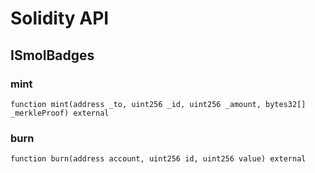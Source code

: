 # Solidity API

## ISmolBadges

### mint

```solidity
function mint(address _to, uint256 _id, uint256 _amount, bytes32[] _merkleProof) external
```

### burn

```solidity
function burn(address account, uint256 id, uint256 value) external
```

